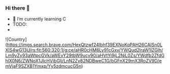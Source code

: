 ### Hi there 👋

<!--
**MTINMAN13/MTINMAN13** is a ✨ _special_ ✨ repository because its `README.md` (this file) appears on your GitHub profile.

Here are some ideas to get you started:

- 🔭 I’m currently working on ...
- 🌱 I’m currently learning ...
- 👯 I’m looking to collaborate on ...
- 🤔 I’m looking for help with ...
- 💬 Ask me about ...
- 📫 How to reach me: ...
- 😄 Pronouns: ...
- ⚡ Fun fact: ...
-->

- 🌱 I’m currently learning C
- TODO:
- 

![Country] (https://imgs.search.brave.com/HexQtzwf24Ibhf39EXNoKqPAH26CAISn0LXlS4wG13U/rs:fit:560:320:1/g:ce/aHR0cHM6Ly91cGxv/YWQud2lraW1lZGlh/Lm9yZy93aWtpcGVk/aWEvY29tbW9ucy90/aHVtYi9jL2NiL0Zs/YWdfb2ZfdGhlX0N6/ZWNoX1JlcHVibGlj/LnN2Zy82NDBweC1G/bGFnX29mX3RoZV9D/emVjaF9SZXB1Ymxp/Yy5zdmcucG5n)


